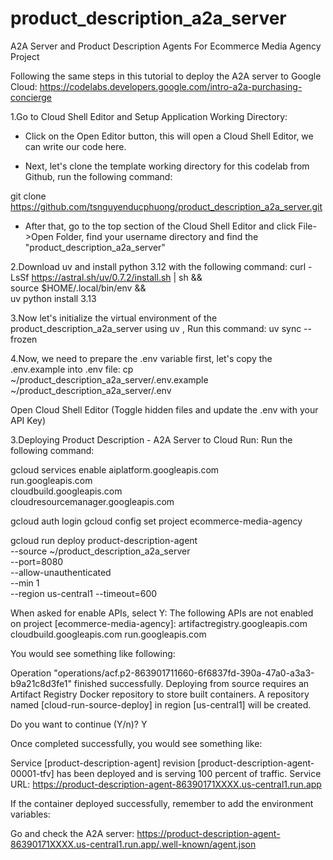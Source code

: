 # product_description_a2a_server
A2A Server and Product Description Agents For Ecommerce Media Agency Project


Following the same steps in this tutorial to deploy the A2A server to Google Cloud:
https://codelabs.developers.google.com/intro-a2a-purchasing-concierge

1.Go to Cloud Shell Editor and Setup Application Working Directory:
+ Click on the Open Editor button, this will open a Cloud Shell Editor, we can write our code here.

+ Next, let's clone the template working directory for this codelab from Github, run the following command:

git clone https://github.com/tsnguyenducphuong/product_description_a2a_server.git

+ After that, go to the top section of the Cloud Shell Editor and click File->Open Folder, find your username directory and find the "product_description_a2a_server"

2.Download uv and install python 3.12 with the following command:
curl -LsSf https://astral.sh/uv/0.7.2/install.sh | sh && \
source $HOME/.local/bin/env && \
uv python install 3.13

3.Now let's initialize the virtual environment of the product_description_a2a_server using uv , Run this command:
uv sync --frozen

4.Now, we need to prepare the .env variable first, let's copy the .env.example into .env file:
cp ~/product_description_a2a_server/.env.example ~/product_description_a2a_server/.env

Open Cloud Shell Editor (Toggle hidden files and update the .env with your API Key)

3.Deploying Product Description - A2A Server to Cloud Run:
Run the following command:

gcloud services enable aiplatform.googleapis.com \
                       run.googleapis.com \
                       cloudbuild.googleapis.com \
                       cloudresourcemanager.googleapis.com

gcloud auth login
gcloud config set project ecommerce-media-agency

gcloud run deploy product-description-agent \
           --source ~/product_description_a2a_server \
           --port=8080 \
           --allow-unauthenticated \
           --min 1 \
           --region us-central1
           --timeout=600

When asked for enable APIs, select Y:
The following APIs are not enabled on project [ecommerce-media-agency]:
        artifactregistry.googleapis.com
        cloudbuild.googleapis.com
        run.googleapis.com

You would see something like following:

Operation "operations/acf.p2-863901711660-6f6837fd-390a-47a0-a3a3-b9a21c8d3fe1" finished successfully.
Deploying from source requires an Artifact Registry Docker repository to store built containers. A repository named [cloud-run-source-deploy] in region [us-central1] will be
 created.

Do you want to continue (Y/n)?  Y

Once completed successfully, you would see something like:

Service [product-description-agent] revision [product-description-agent-00001-tfv] has been deployed and is serving 100 percent of traffic.
Service URL: https://product-description-agent-86390171XXXX.us-central1.run.app

If the container deployed successfully, remember to add the environment variables:

Go and check the A2A server:
https://product-description-agent-86390171XXXX.us-central1.run.app/.well-known/agent.json
